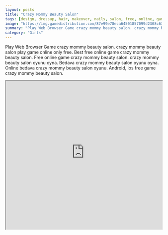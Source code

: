 ```yaml
---
layout: posts
title: "Crazy Mommy Beauty Salon"
tags: [design, dressup, hair, makeover, nails, salon, free, online, games, oyna, game, free, games, play, play, games]
image: "https://img.gamedistribution.com/87e99e78eca64501857099d2308c63e6.jpg"
summary: "Play Web Browser Game crazy mommy beauty salon. crazy mommy beauty salon play game online only free. Best free online game crazy mommy beauty salon. Free online game crazy mommy beauty salon. crazy mommy beauty salon oyunu oyna. Bedava crazy mommy beauty salon oyunu oyna. Online bedava crazy mommy beauty salon oyunu. Android, ios free game crazy mommy beauty salon."
category: "Girls"
---
```


Play Web Browser Game crazy mommy beauty salon. crazy mommy beauty salon play game online only free. Best free online game crazy mommy beauty salon. Free online game crazy mommy beauty salon. crazy mommy beauty salon oyunu oyna. Bedava crazy mommy beauty salon oyunu oyna. Online bedava crazy mommy beauty salon oyunu. Android, ios free game crazy mommy beauty salon.

<iframe width="100%" height="480px;" src="https://html5.gamedistribution.com/87e99e78eca64501857099d2308c63e6/"></iframe>
